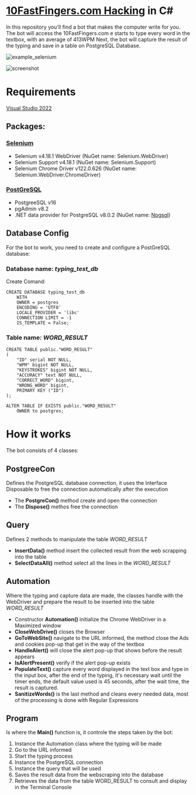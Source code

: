 # [10FastFingers.com Hacking](https://10fastfingers.com/typing-test/portuguese)  in C# #

In this repository you'll find a bot that makes the computer write for you.
The bot will access the 10FastFingers.com e starts to type every word in the textbox, with an average of 413WPM
Next, the bot will capture the result of the typing and save in a table on PostgreSQL Database.

![example_selenium](https://github.com/pasklan/SeleniumBot/assets/26265067/5c8e87d5-69b9-44a5-ad02-cc66642845cd)

![screenshot](https://github.com/pasklan/SeleniumBot/assets/26265067/43ee4a15-a0d3-469e-9c8a-ede780475220)

# Requirements #

[Visual Studio 2022](https://visualstudio.microsoft.com/pt-br/)

## Packages: ##

### [Selenium](https://www.selenium.dev/pt-br/documentation/webdriver/getting_started/install_library/) ###
- Selenium v4.18.1 WebDriver (NuGet name: Selenium.WebDriver)
- Selenium Support v4.18.1 (NuGet name: Selenium.Support)
- Selenium Chrome Driver v122.0.626 (NuGet name: Selenium.WebDriver.ChromeDriver)


### [PostGreSQL](https://www.postgresql.org/download/windows/) ###
- PostgreeSQL v16
- pgAdmin v8.2
- .NET data provider for PostgreSQL v8.0.2 (NuGet name: [Npgsql](https://github.com/npgsql/npgsql))

  
## Database Config ##

For the bot to work, you need to create and configure a PostGreSQL database:

###  Database name: ***typing_test_db*** ### 
Create Comand:
```
CREATE DATABASE typing_test_db
    WITH
    OWNER = postgres
    ENCODING = 'UTF8'
    LOCALE_PROVIDER = 'libc'
    CONNECTION LIMIT = -1
    IS_TEMPLATE = False;
```

### Table name: ***WORD_RESULT*** ###
```
CREATE TABLE public."WORD_RESULT"
(
    "ID" serial NOT NULL,
    "WPM" bigint NOT NULL,
    "KEYSTROKES" bigint NOT NULL,
    "ACCURACY" text NOT NULL,
    "CORRECT_WORD" bigint,
    "WRONG_WORD" bigint,
    PRIMARY KEY ("ID")
);

ALTER TABLE IF EXISTS public."WORD_RESULT"
    OWNER to postgres;
```

# How it works #

The bot consists of 4 classes:
## PostgreeCon ##
Defines the PostgreSQL database connection, it uses the Interface Disposable to free the connection automatically after the execution
- The **PostgreCon()** method create and open the connection
- The **Dispose()** methos free the connection

## Query ##
Defines 2 methods to manipulate the table *WORD_RESULT*
- **InsertData()** method insert the collected result from the web scrapping into the table
- **SelectDataAll()** method select all the lines in the *WORD_RESULT*

## Automation ##
Where the typing and capture data are made, the classes handle with the WebDriver and prepare the result to be inserted into the table *WORD_RESULT*
- Constructor **Automation()** initialize the Chrome WebDriver in a Maximized window
- **CloseWebDrive()** closes the Browser
- **GoToWebSite()** navigate to the URL informed, the method close the Ads and cookies pop-up that get in the way of the textbox
- **HandleAlert()** will close the alert pop-up that shows before the result appears
- **IsAlertPresent()** verify if the alert pop-up exists
- **PopulateText()** capture every word displayed in the text box and type in the input box, after the end of the typing, it's necessary wait until the timer ends,
the default value used is 45 seconds, after the wait time, the result is captured.
- **SanitizeWords()** is the last method and cleans every needed data, most of the processing is done with Regular Expressions

## Program ##
Is where the **Main()** function is, it controle the steps taken by the bot:
  1. Instance the Automation class where the typing will be made
  2. Go to the URL informed 
  3. Start the typing process
  4. Instance the PostgreSQL connection  
  5. Instance the query that will be used
  6. Saves the result data from the webscraping into the database
  7. Retrieves the data from the table WORD_RESULT to consult and display in the Terminal Console
